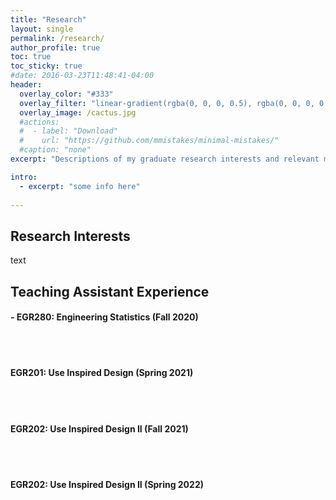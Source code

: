 ```yaml
---
title: "Research"
layout: single
permalink: /research/
author_profile: true
toc: true
toc_sticky: true
#date: 2016-03-23T11:48:41-04:00
header:
  overlay_color: "#333"
  overlay_filter: "linear-gradient(rgba(0, 0, 0, 0.5), rgba(0, 0, 0, 0.5))"
  overlay_image: /cactus.jpg
  #actions:
  #  - label: "Download"
  #    url: "https://github.com/mmistakes/minimal-mistakes/"
  #caption: "none"
excerpt: "Descriptions of my graduate research interests and relevant material."

intro: 
  - excerpt: "some info here"   
   
---
```


## Research Interests
text

## Teaching Assistant Experience
#### - EGR280: Engineering Statistics (Fall 2020) <br> 

<br><br>
#### EGR201: Use Inspired Design (Spring 2021)<br>

<br><br>
#### EGR202: Use Inspired Design II (Fall 2021)<br>

<br><br>
#### EGR202: Use Inspired Design II (Spring 2022)<br>

<br><br>
